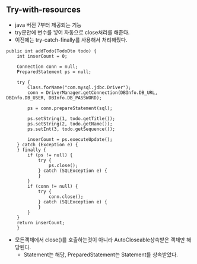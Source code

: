 ## Try-with-resources

- java 버전 7부터 제공되는 기능
- try문안에 변수를 넣어 자동으로 close처리를 해준다.
- 이전에는 try-catch-finally를 사용해서 처리해줬다.

```
public int addTodo(TodoDto todo) {
    int inserCount = 0;

    Connection conn = null;
    PreparedStatement ps = null;

    try {
        Class.forName("com.mysql.jdbc.Driver");
        conn = DriverManager.getConnection(DBInfo.DB_URL, DBInfo.DB_USER, DBInfo.DB_PASSWORD);

        ps = conn.prepareStatement(sql);

        ps.setString(1, todo.getTitle());
        ps.setString(2, todo.getName());
        ps.setInt(3, todo.getSequence());

        inserCount = ps.executeUpdate();
    } catch (Exception e) {
    } finally {
        if (ps != null) {
            try {
            	ps.close();
            } catch (SQLException e) {
            }
        }
        if (conn != null) {
            try {
           	 	conn.close();
            } catch (SQLException e) {
            }
        }
    }
    return inserCount;
    }
```

- 모든객체에서 close()를 호출하는것이 아니라 AutoCloseable상속받은 객체만 해당된다.
  - Statement는 해당, PreparedStatement는 Statement를 상속받았다.